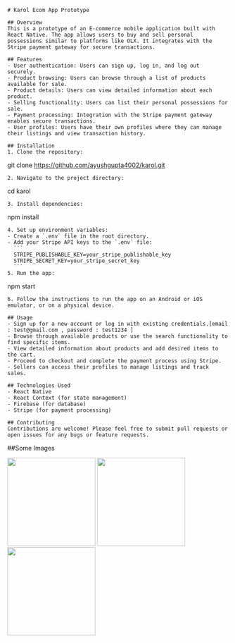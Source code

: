 
```
# Karol Ecom App Prototype

## Overview
This is a prototype of an E-commerce mobile application built with React Native. The app allows users to buy and sell personal possessions similar to platforms like OLX. It integrates with the Stripe payment gateway for secure transactions.

## Features
- User authentication: Users can sign up, log in, and log out securely.
- Product browsing: Users can browse through a list of products available for sale.
- Product details: Users can view detailed information about each product.
- Selling functionality: Users can list their personal possessions for sale.
- Payment processing: Integration with the Stripe payment gateway enables secure transactions.
- User profiles: Users have their own profiles where they can manage their listings and view transaction history.

## Installation
1. Clone the repository:
   ```
   git clone https://github.com/ayushgupta4002/karol.git
   ```
2. Navigate to the project directory:
   ```
   cd karol
   ```
3. Install dependencies:
   ```
   npm install
   ```
4. Set up environment variables:
   - Create a `.env` file in the root directory.
   - Add your Stripe API keys to the `.env` file:
     ```
     STRIPE_PUBLISHABLE_KEY=your_stripe_publishable_key
     STRIPE_SECRET_KEY=your_stripe_secret_key
     ```
5. Run the app:
   ```
   npm start
   ```
6. Follow the instructions to run the app on an Android or iOS emulator, or on a physical device.

## Usage
- Sign up for a new account or log in with existing credentials.[email : test@gmail.com , password : test1234 ]
- Browse through available products or use the search functionality to find specific items.
- View detailed information about products and add desired items to the cart.
- Proceed to checkout and complete the payment process using Stripe.
- Sellers can access their profiles to manage listings and track sales.

## Technologies Used
- React Native
- React Context (for state management)
- Firebase (for database)
- Stripe (for payment processing)

## Contributing
Contributions are welcome! Please feel free to submit pull requests or open issues for any bugs or feature requests.

```
##Some Images


<img src="https://github.com/ayushgupta4002/karol/assets/66496371/dfbcda0c-0888-45b1-bb5d-900d075a9411" width="200">
<img src="https://github.com/ayushgupta4002/karol/assets/66496371/a0cad8c7-1168-46d7-a3b5-b6b8bb1c4cd7" width="200">

<img src="https://github.com/ayushgupta4002/karol/assets/66496371/c238bddf-a7c1-4633-bb44-5bbb7db1cc48" width="200" >


